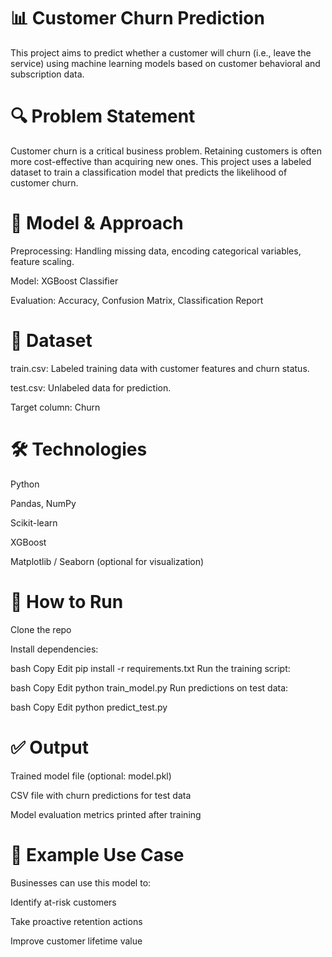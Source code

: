 # 📊 Customer Churn Prediction
This project aims to predict whether a customer will churn (i.e., leave the service) using machine learning models based on customer behavioral and subscription data.

# 🔍 Problem Statement
Customer churn is a critical business problem. Retaining customers is often more cost-effective than acquiring new ones. This project uses a labeled dataset to train a classification model that predicts the likelihood of customer churn.

# 🧠 Model & Approach
Preprocessing: Handling missing data, encoding categorical variables, feature scaling.

Model: XGBoost Classifier

Evaluation: Accuracy, Confusion Matrix, Classification Report

# 📁 Dataset
train.csv: Labeled training data with customer features and churn status.

test.csv: Unlabeled data for prediction.

Target column: Churn

# 🛠️ Technologies
Python

Pandas, NumPy

Scikit-learn

XGBoost

Matplotlib / Seaborn (optional for visualization)

# 🚀 How to Run
Clone the repo

Install dependencies:

bash
Copy
Edit
pip install -r requirements.txt
Run the training script:

bash
Copy
Edit
python train_model.py
Run predictions on test data:

bash
Copy
Edit
python predict_test.py
# ✅ Output
Trained model file (optional: model.pkl)

CSV file with churn predictions for test data

Model evaluation metrics printed after training

# 📌 Example Use Case
Businesses can use this model to:

Identify at-risk customers

Take proactive retention actions

Improve customer lifetime value
